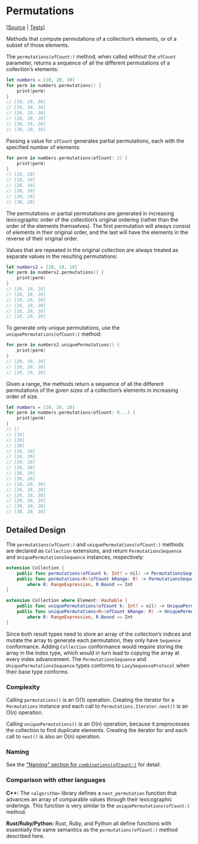 # Permutations

[[Source](https://github.com/apple/swift-algorithms/blob/main/Sources/Algorithms/Permutations.swift) | 
 [Tests](https://github.com/apple/swift-algorithms/blob/main/Tests/SwiftAlgorithmsTests/PermutationsTests.swift)]

Methods that compute permutations of a collection’s elements, or of a subset of
those elements.

The `permutations(ofCount:)` method, when called without the `ofCount`
parameter, returns a sequence of all the different permutations of a
collection’s elements:

```swift
let numbers = [10, 20, 30]
for perm in numbers.permutations() {
    print(perm)
}
// [10, 20, 30]
// [10, 30, 20]
// [20, 10, 30]
// [20, 30, 10]
// [30, 10, 20]
// [30, 20, 10]
```

Passing a value for `ofCount` generates partial permutations, each with the
specified number of elements:

```swift
for perm in numbers.permutations(ofCount: 2) {
    print(perm)
}
// [10, 20]
// [10, 30]
// [20, 10]
// [20, 30]
// [30, 10]
// [30, 20]
```

The permutations or partial permutations are generated in increasing
lexicographic order of the collection’s original ordering (rather than the order
of the elements themselves). The first permutation will always consist of
elements in their original order, and the last will have the elements in the
reverse of their original order.

Values that are repeated in the original collection are always treated as
separate values in the resulting permutations:

```swift
let numbers2 = [20, 10, 10]
for perm in numbers2.permutations() {
    print(perm)
}
// [20, 10, 10]
// [20, 10, 10]
// [10, 20, 10]
// [10, 10, 20]
// [10, 20, 10]
// [10, 10, 20]
```

To generate only unique permutations, use the `uniquePermutations(ofCount:)` method:

```swift
for perm in numbers2.uniquePermutations() {
    print(perm)
}
// [20, 10, 10]
// [10, 20, 10]
// [10, 10, 20]
```

Given a range, the methods return a sequence of all the different permutations of the given sizes of a collection’s elements in increasing order of size.

```swift
let numbers = [10, 20, 30]
for perm in numbers.permutations(ofCount: 0...) {
    print(perm)
}
// []
// [10]
// [20]
// [30]
// [10, 20]
// [10, 30]
// [20, 10]
// [20, 30]
// [30, 10]
// [30, 20]
// [10, 20, 30]
// [10, 30, 20]
// [20, 10, 30]
// [20, 30, 10]
// [30, 10, 20]
// [30, 20, 10]
```

## Detailed Design

The `permutations(ofCount:)` and `uniquePermutations(ofCount:)` methods are 
declared as `Collection` extensions, and return `PermutationsSequence` and 
`UniquePermutationsSequence` instances, respectively:

```swift
extension Collection {
    public func permutations(ofCount k: Int? = nil) -> PermutationsSequence<Self>
    public func permutations<R>(ofCount kRange: R) -> PermutationsSequence<Self>
        where R: RangeExpression, R.Bound == Int
}

extension Collection where Element: Hashable {
    public func uniquePermutations(ofCount k: Int? = nil) -> UniquePermutationsSequence<Self>
    public func uniquePermutations<R>(ofCount kRange: R) -> UniquePermutationsSequence<Self>
        where R: RangeExpression, R.Bound == Int
}
```

Since both result types need to store an array of the collection’s
indices and mutate the array to generate each permutation, they only
have `Sequence` conformance. Adding `Collection` conformance would require
storing the array in the index type, which would in turn lead to copying the
array at every index advancement. The `PermutationsSequence` and
`UniquePermutationsSequence` types conforms to `LazySequenceProtocol` when their
base type conforms.

### Complexity

Calling `permutations()` is an O(1) operation. Creating the iterator for a
`Permutations` instance and each call to `Permutations.Iterator.next()` is an
O(_n_) operation.

Calling `uniquePermutations()` is an O(_n_) operation, because it preprocesses 
the collection to find duplicate elements. Creating the iterator for and each 
call to `next()` is also an O(_n_) operation.

### Naming

See the ["Naming" section for `combinations(ofCount:)`](Combinations.md#naming) for detail.

### Comparison with other languages

**C++:** The `<algorithm>` library defines a `next_permutation` function that
advances an array of comparable values through their lexicographic orderings.
This function is very similar to the `uniquePermutations(ofCount:)` method.

**Rust/Ruby/Python:** Rust, Ruby, and Python all define functions with
essentially the same semantics as the `permutations(ofCount:)` method 
described here.
